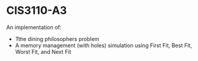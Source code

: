 # CIS3110-A3
An implementation of:

* Tthe dining philosophers problem
* A memory management (with holes) simulation using First Fit, Best Fit, Worst Fit, and Next Fit
